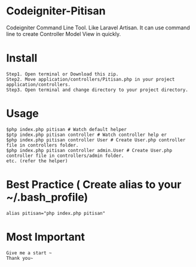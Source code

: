 # Codeigniter-Pitisan
Codeigniter Command Line Tool.
Like Laravel Artisan.
It can use command line to create Controller Model View in quickly.

# Install
    Step1. Open terminal or Download this zip.
    Step2. Move application/controllers/Pitisan.php in your project application/controllers.
    Step3. Open terminal and change directory to your project directory.
  
# Usage
    $php index.php pitisan # Watch default helper
    $ptp index.php pitisan controller # Watch controller help er
    $php index.php pitisan controller User # Create User.php controller file in controllers folder.
    $php index.php pitisan controller admin.User # Create User.php controller file in controllers/admin folder.
    etc. (refer the helper)
  
# Best Practice ( Create alias to your ~/.bash_profile)
    alias pitisan="php index.php pitisan"

# Most Important
    Give me a start ~
    Thank you~
